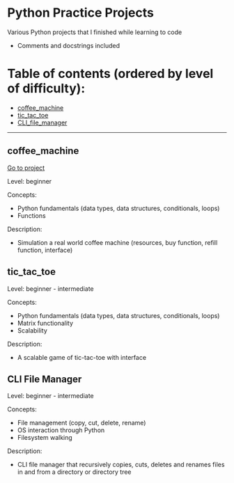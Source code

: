 # Python Practice Projects

Various Python projects that I finished while learning to code
* Comments and docstrings included

# Table of contents (ordered by level of difficulty):

* [coffee_machine](#coffee)
* [tic_tac_toe](#tic)
* [CLI_file_manager](#fileman)
______________________________________________________________________________________________________________
<a name="coffee"></a>
## coffee_machine
<a href='https://github.com/raicubogdan/Projects/tree/master/tic_tac_toe'>Go to project</a>

Level: beginner

Concepts:
- Python fundamentals (data types, data structures, conditionals, loops)
- Functions

Description:
- Simulation a real world coffee machine (resources, buy function, refill function, interface)

<a name="tic"></a>
## tic_tac_toe

Level: beginner - intermediate

Concepts:
- Python fundamentals (data types, data structures, conditionals, loops)
- Matrix functionality
- Scalability

Description:
- A scalable game of tic-tac-toe with interface
<a name="fileman"></a>
## CLI File Manager

Level: beginner - intermediate

Concepts:
- File management (copy, cut, delete, rename)
- OS interaction through Python
- Filesystem walking

Description:
- CLI file manager that recursively copies, cuts, deletes
and renames files in and from a directory or directory tree
